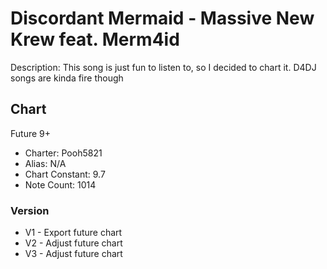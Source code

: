 # Discordant Mermaid - Massive New Krew feat. Merm4id

Description: This song is just fun to listen to, so I decided to chart it. D4DJ songs are kinda fire though

## Chart

Future 9+
- Charter: Pooh5821
- Alias: N/A
- Chart Constant: 9.7
- Note Count: 1014

### Version

- V1 - Export future chart
- V2 - Adjust future chart
- V3 - Adjust future chart
